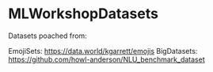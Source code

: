 # MLWorkshopDatasets


Datasets poached from: 

EmojiSets: https://data.world/kgarrett/emojis
BigDatasets: https://github.com/howl-anderson/NLU_benchmark_dataset
